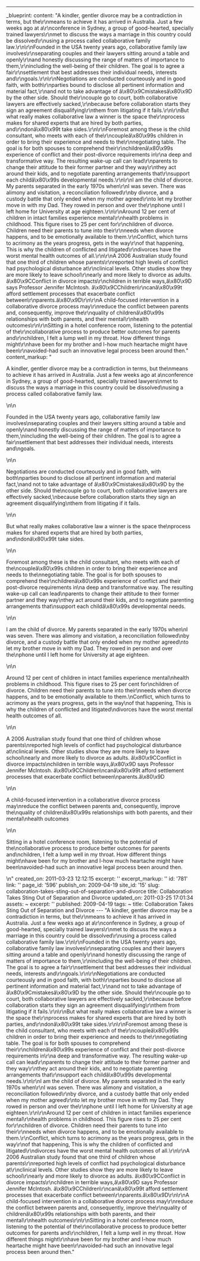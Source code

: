 ---
_blueprint:
  content: "A kindler, gentler divorce may be a contradiction in terms, but the\r\nmeans
    to achieve it has arrived in Australia. Just a few weeks ago at a\r\nconference
    in Sydney, a group of good-hearted, specially trained lawyers\r\nmet to discuss
    the ways a marriage in this country could be dissolved\r\nusing a process called
    collaborative family law.\r\n\r\nFounded in the USA twenty years ago, collaborative
    family law involves\r\nseparating couples and their lawyers sitting around a table
    and openly\r\nand honestly discussing the range of matters of importance to them,\r\nincluding
    the well-being of their children. The goal is to agree a fair\r\nsettlement that
    best addresses their individual needs, interests and\r\ngoals.\r\n\r\nNegotiations
    are conducted courteously and in good faith, with both\r\nparties bound to disclose
    all pertinent information and material fact,\r\nand not to take advantage of â\x80\x9Cmistakesâ\x80\x9D
    by the other side. Should the\r\ncouple go to court, both collaborative lawyers
    are effectively sacked,\r\nbecause before collaboration starts they sign an agreement
    disqualifying\r\nthem from litigating if it fails.\r\n\r\nBut what really makes
    collaborative law a winner is the space the\r\nprocess makes for shared experts
    that are hired by both parties, and\r\ndonâ\x80\x99t take sides.\r\n\r\nForemost
    among these is the child consultant, who meets with each of the\r\ncoupleâ\x80\x99s
    children in order to bring their experience and needs to the\r\nnegotiating table.
    The goal is for both spouses to comprehend their\r\nchildrenâ\x80\x99s experience
    of conflict and their post-divorce requirements in\r\na deep and transformative
    way. The resulting wake-up call can lead\r\nparents to change their attitude to
    their former partner and they way\r\nthey act around their kids, and to negotiate
    parenting arrangements that\r\nsupport each childâ\x80\x99s developmental needs.\r\n\r\nI
    am the child of divorce. My parents separated in the early 1970s when\r\nI was
    seven. There was alimony and visitation, a reconciliation followed\r\nby divorce,
    and a custody battle that only ended when my mother agreed\r\nto let my brother
    move in with my Dad. They rowed in person and over the\r\nphone until I left home
    for University at age eighteen.\r\n\r\nAround 12 per cent of children in intact
    families experience mental\r\nhealth problems in childhood. This figure rises
    to 25 per cent for\r\nchildren of divorce. Children need their parents to tune
    into their\r\nneeds when divorce happens, and to be emotionally available to them.\r\nConflict,
    which turns to acrimony as the years progress, gets in the way\r\nof that happening,
    This is why the children of conflicted and litigated\r\ndivorces have the worst
    mental health outcomes of all.\r\n\r\nA 2006 Australian study found that one third
    of children whose parents\r\nreported high levels of conflict had psychological
    disturbance at\r\nclinical levels. Other studies show they are more likely to
    leave school\r\nearly and more likely to divorce as adults. â\x80\x9CConflict
    in divorce impacts\r\nchildren in terrible ways,â\x80\x9D says Professor Jennifer
    McIntosh. â\x80\x9CChildren\r\ncanâ\x80\x99t afford settlement processes that
    exacerbate conflict between\r\nparents.â\x80\x9D\r\n\r\nA child-focused intervention
    in a collaborative divorce process may\r\nreduce the conflict between parents
    and, consequently, improve the\r\nquality of childrenâ\x80\x99s relationships
    with both parents, and their mental\r\nhealth outcomes\r\n\r\nSitting in a hotel
    conference room, listening to the potential of the\r\ncollaborative process to
    produce better outcomes for parents and\r\nchildren, I felt a lump well in my
    throat. How different things might\r\nhave been for my brother and I-how much
    heartache might have been\r\navoided-had such an innovative legal process been
    around then."
  content_markup: "<p>A kindler, gentler divorce may be a contradiction in terms,
    but the\nmeans to achieve it has arrived in Australia. Just a few weeks ago at
    a\nconference in Sydney, a group of good-hearted, specially trained lawyers\nmet
    to discuss the ways a marriage in this country could be dissolved\nusing a process
    called collaborative family law.</p>\n\n<p>Founded in the USA twenty years ago,
    collaborative family law involves\nseparating couples and their lawyers sitting
    around a table and openly\nand honestly discussing the range of matters of importance
    to them,\nincluding the well-being of their children. The goal is to agree a fair\nsettlement
    that best addresses their individual needs, interests and\ngoals.</p>\n\n<p>Negotiations
    are conducted courteously and in good faith, with both\nparties bound to disclose
    all pertinent information and material fact,\nand not to take advantage of â\x80\x9Cmistakesâ\x80\x9D
    by the other side. Should the\ncouple go to court, both collaborative lawyers
    are effectively sacked,\nbecause before collaboration starts they sign an agreement
    disqualifying\nthem from litigating if it fails.</p>\n\n<p>But what really makes
    collaborative law a winner is the space the\nprocess makes for shared experts
    that are hired by both parties, and\ndonâ\x80\x99t take sides.</p>\n\n<p>Foremost
    among these is the child consultant, who meets with each of the\ncoupleâ\x80\x99s
    children in order to bring their experience and needs to the\nnegotiating table.
    The goal is for both spouses to comprehend their\nchildrenâ\x80\x99s experience
    of conflict and their post-divorce requirements in\na deep and transformative
    way. The resulting wake-up call can lead\nparents to change their attitude to
    their former partner and they way\nthey act around their kids, and to negotiate
    parenting arrangements that\nsupport each childâ\x80\x99s developmental needs.</p>\n\n<p>I
    am the child of divorce. My parents separated in the early 1970s when\nI was seven.
    There was alimony and visitation, a reconciliation followed\nby divorce, and a
    custody battle that only ended when my mother agreed\nto let my brother move in
    with my Dad. They rowed in person and over the\nphone until I left home for University
    at age eighteen.</p>\n\n<p>Around 12 per cent of children in intact families experience
    mental\nhealth problems in childhood. This figure rises to 25 per cent for\nchildren
    of divorce. Children need their parents to tune into their\nneeds when divorce
    happens, and to be emotionally available to them.\nConflict, which turns to acrimony
    as the years progress, gets in the way\nof that happening, This is why the children
    of conflicted and litigated\ndivorces have the worst mental health outcomes of
    all.</p>\n\n<p>A 2006 Australian study found that one third of children whose
    parents\nreported high levels of conflict had psychological disturbance at\nclinical
    levels. Other studies show they are more likely to leave school\nearly and more
    likely to divorce as adults. â\x80\x9CConflict in divorce impacts\nchildren in
    terrible ways,â\x80\x9D says Professor Jennifer McIntosh. â\x80\x9CChildren\ncanâ\x80\x99t
    afford settlement processes that exacerbate conflict between\nparents.â\x80\x9D</p>\n\n<p>A
    child-focused intervention in a collaborative divorce process may\nreduce the
    conflict between parents and, consequently, improve the\nquality of childrenâ\x80\x99s
    relationships with both parents, and their mental\nhealth outcomes</p>\n\n<p>Sitting
    in a hotel conference room, listening to the potential of the\ncollaborative process
    to produce better outcomes for parents and\nchildren, I felt a lump well in my
    throat. How different things might\nhave been for my brother and I-how much heartache
    might have been\navoided-had such an innovative legal process been around then.</p>\n"
  created_on: 2011-03-23 12:12:15
  excerpt: ''
  excerpt_markup: ''
  id: '781'
  link: ''
  page_id: '596'
  publish_on: 2009-04-19
  site_id: '15'
  slug: collaboration-takes-sting-out-of-separation-and-divorce
  title: Collaboration Takes Sting Out of Separation and Divorce
  updated_on: 2011-03-25 17:01:34
assets: ~
excerpt: ''
published: 2009-04-19
tags: ~
title: Collaboration Takes Sting Out of Separation and Divorce
--- "A kindler, gentler divorce may be a contradiction in terms, but the\r\nmeans
  to achieve it has arrived in Australia. Just a few weeks ago at a\r\nconference
  in Sydney, a group of good-hearted, specially trained lawyers\r\nmet to discuss
  the ways a marriage in this country could be dissolved\r\nusing a process called
  collaborative family law.\r\n\r\nFounded in the USA twenty years ago, collaborative
  family law involves\r\nseparating couples and their lawyers sitting around a table
  and openly\r\nand honestly discussing the range of matters of importance to them,\r\nincluding
  the well-being of their children. The goal is to agree a fair\r\nsettlement that
  best addresses their individual needs, interests and\r\ngoals.\r\n\r\nNegotiations
  are conducted courteously and in good faith, with both\r\nparties bound to disclose
  all pertinent information and material fact,\r\nand not to take advantage of â\x80\x9Cmistakesâ\x80\x9D
  by the other side. Should the\r\ncouple go to court, both collaborative lawyers
  are effectively sacked,\r\nbecause before collaboration starts they sign an agreement
  disqualifying\r\nthem from litigating if it fails.\r\n\r\nBut what really makes
  collaborative law a winner is the space the\r\nprocess makes for shared experts
  that are hired by both parties, and\r\ndonâ\x80\x99t take sides.\r\n\r\nForemost
  among these is the child consultant, who meets with each of the\r\ncoupleâ\x80\x99s
  children in order to bring their experience and needs to the\r\nnegotiating table.
  The goal is for both spouses to comprehend their\r\nchildrenâ\x80\x99s experience
  of conflict and their post-divorce requirements in\r\na deep and transformative
  way. The resulting wake-up call can lead\r\nparents to change their attitude to
  their former partner and they way\r\nthey act around their kids, and to negotiate
  parenting arrangements that\r\nsupport each childâ\x80\x99s developmental needs.\r\n\r\nI
  am the child of divorce. My parents separated in the early 1970s when\r\nI was seven.
  There was alimony and visitation, a reconciliation followed\r\nby divorce, and a
  custody battle that only ended when my mother agreed\r\nto let my brother move in
  with my Dad. They rowed in person and over the\r\nphone until I left home for University
  at age eighteen.\r\n\r\nAround 12 per cent of children in intact families experience
  mental\r\nhealth problems in childhood. This figure rises to 25 per cent for\r\nchildren
  of divorce. Children need their parents to tune into their\r\nneeds when divorce
  happens, and to be emotionally available to them.\r\nConflict, which turns to acrimony
  as the years progress, gets in the way\r\nof that happening, This is why the children
  of conflicted and litigated\r\ndivorces have the worst mental health outcomes of
  all.\r\n\r\nA 2006 Australian study found that one third of children whose parents\r\nreported
  high levels of conflict had psychological disturbance at\r\nclinical levels. Other
  studies show they are more likely to leave school\r\nearly and more likely to divorce
  as adults. â\x80\x9CConflict in divorce impacts\r\nchildren in terrible ways,â\x80\x9D
  says Professor Jennifer McIntosh. â\x80\x9CChildren\r\ncanâ\x80\x99t afford settlement
  processes that exacerbate conflict between\r\nparents.â\x80\x9D\r\n\r\nA child-focused
  intervention in a collaborative divorce process may\r\nreduce the conflict between
  parents and, consequently, improve the\r\nquality of childrenâ\x80\x99s relationships
  with both parents, and their mental\r\nhealth outcomes\r\n\r\nSitting in a hotel
  conference room, listening to the potential of the\r\ncollaborative process to produce
  better outcomes for parents and\r\nchildren, I felt a lump well in my throat. How
  different things might\r\nhave been for my brother and I-how much heartache might
  have been\r\navoided-had such an innovative legal process been around then."
